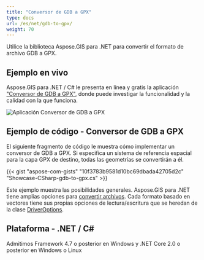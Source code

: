 ```yaml
---
title: "Conversor de GDB a GPX"
type: docs
url: /es/net/gdb-to-gpx/
weight: 70
---
```


Utilice la biblioteca Aspose.GIS para .NET para convertir el formato de archivo GDB a GPX.

## **Ejemplo en vivo**

Aspose.GIS para .NET / C# le presenta en línea y gratis la aplicación ["Conversor de GDB a GPX"](https://products.aspose.app/gis/conversion/gdb-to-gpx), donde puede investigar la funcionalidad y la calidad con la que funciona.

![Aplicación Conversor de GDB a GPX](conversion.png)

## **Ejemplo de código - Conversor de GDB a GPX**

El siguiente fragmento de código le muestra cómo implementar un conversor de GDB a GPX. Si especifica un sistema de referencia espacial para la capa GPX de destino, todas las geometrías se convertirán a él. 

{{< gist "aspose-com-gists" "10f3783b9581d10bc69dbada42705d2c" "Showcase-CSharp-gdb-to-gpx.cs" >}}

Este ejemplo muestra las posibilidades generales. Aspose.GIS para .NET tiene amplias opciones para [convertir archivos](https://docs.aspose.com/gis/net/vector-layers/). Cada formato basado en vectores tiene sus propias opciones de lectura/escritura que se heredan de la clase [DriverOptions](https://reference.aspose.com/gis/net/aspose.gis/driveroptions).

## **Plataforma - .NET / C#**

Admitimos Framework 4.7 o posterior en Windows y .NET Core 2.0 o posterior en Windows o Linux
